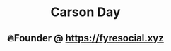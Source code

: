 <div style="text-align: center;">
  <h1>Carson Day</h1>
  <h2>🔥Founder @ <a href="https://fyresocial.xyz" target="_blank">https://fyresocial.xyz</a></h2>
</div>
